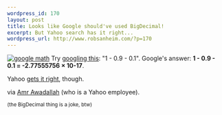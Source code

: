```yaml
--- 
wordpress_id: 170
layout: post
title: Looks like Google should've used BigDecimal!
excerpt: But Yahoo search has it right...
wordpress_url: http://www.robsanheim.com/?p=170
---
```

<a title="query google for 1 - .9 - .1" href="http://www.google.com/search?q=1+-+0.9+-+0.1"><img class="right" src='/wp-content/google_math.png' alt='google math' /></a>
Try <a href="http://www.google.com/search?q=1+-+0.9+-+0.1">googling this</a>: "1 - 0.9 - 0.1".  Google's answer: <strong>1 - 0.9 - 0.1 = -2.77555756 × 10-17</strong>.

Yahoo <a href="http://search.yahoo.com/search?&p=1+-+0.9+-+0.1">gets it right</a>, though.

via <a href="http://www.awadallah.com/blog/?p=6">Amr Awadallah</a> (who is a Yahoo employee).

<span style="font-size:smaller">(the BigDecimal thing is a joke, btw)</span>
